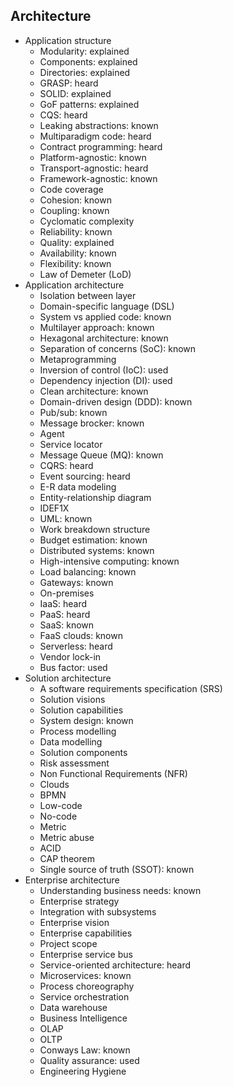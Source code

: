 ## Architecture

- Application structure
  - Modularity: explained
  - Components: explained
  - Directories: explained
  - GRASP: heard
  - SOLID: explained
  - GoF patterns: explained
  - CQS: heard
  - Leaking abstractions: known
  - Multiparadigm code: heard
  - Contract programming: heard
  - Platform-agnostic: known
  - Transport-agnostic: heard
  - Framework-agnostic: known
  - Code coverage
  - Cohesion: known
  - Coupling: known
  - Cyclomatic complexity
  - Reliability: known
  - Quality: explained
  - Availability: known
  - Flexibility: known
  - Law of Demeter (LoD)
- Application architecture
  - Isolation between layer
  - Domain-specific language (DSL)
  - System vs applied code: known
  - Multilayer approach: known
  - Hexagonal architecture: known
  - Separation of concerns (SoC): known
  - Metaprogramming
  - Inversion of control (IoC): used 
  - Dependency injection (DI): used 
  - Clean architecture: known
  - Domain-driven design (DDD): known 
  - Pub/sub: known 
  - Message brocker: known 
  - Agent
  - Service locator
  - Message Queue (MQ): known
  - CQRS: heard 
  - Event sourcing: heard
  - E-R data modeling
  - Entity-relationship diagram
  - IDEF1X
  - UML: known
  - Work breakdown structure
  - Budget estimation: known
  - Distributed systems: known
  - High-intensive computing: known
  - Load balancing: known
  - Gateways: known
  - On-premises
  - IaaS: heard
  - PaaS: heard
  - SaaS: known
  - FaaS clouds: known
  - Serverless: heard
  - Vendor lock-in
  - Bus factor: used
- Solution architecture
  - A software requirements specification (SRS)
  - Solution visions
  - Solution capabilities
  - System design: known
  - Process modelling
  - Data modelling
  - Solution components
  - Risk assessment
  - Non Functional Requirements (NFR)
  - Clouds
  - BPMN
  - Low-code
  - No-code
  - Metric
  - Metric abuse
  - ACID
  - CAP theorem
  - Single source of truth (SSOT): known
- Enterprise architecture
  - Understanding business needs: known
  - Enterprise strategy
  - Integration with subsystems
  - Enterprise vision
  - Enterprise capabilities
  - Project scope
  - Enterprise service bus
  - Service-oriented architecture: heard
  - Microservices: known
  - Process choreography
  - Service orchestration
  - Data warehouse
  - Business Intelligence
  - OLAP
  - OLTP
  - Conways Law: known
  - Quality assurance: used
  - Engineering Hygiene
